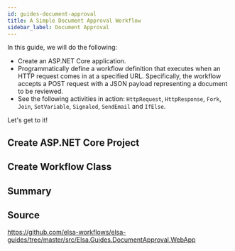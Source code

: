 ```yaml
---
id: guides-document-approval
title: A Simple Document Approval Workflow 
sidebar_label: Document Approval
---
```


In this guide, we will do the following:

* Create an ASP.NET Core application.
* Programmatically define a workflow definition that executes when an HTTP request comes in at a specified URL. Specifically, the workflow accepts a POST request with a JSON payload representing a document to be reviewed.
* See the following activities in action: `HttpRequest`, `HttpResponse`, `Fork`, `Join`, `SetVariable`, `Signaled`, `SendEmail` and `IfElse`.  

Let's get to it!   

## Create ASP.NET Core Project

## Create Workflow Class

## Summary
 

## Source

https://github.com/elsa-workflows/elsa-guides/tree/master/src/Elsa.Guides.DocumentApproval.WebApp